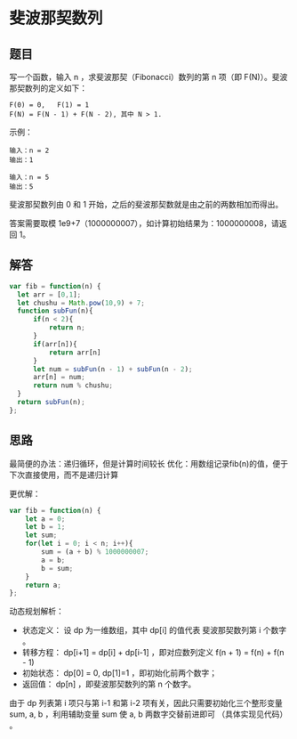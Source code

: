 #  斐波那契数列

## 题目
写一个函数，输入 n ，求斐波那契（Fibonacci）数列的第 n 项（即 F(N)）。斐波那契数列的定义如下：
```
F(0) = 0,   F(1) = 1
F(N) = F(N - 1) + F(N - 2), 其中 N > 1.
```
示例：
```
输入：n = 2
输出：1

输入：n = 5
输出：5
```

斐波那契数列由 0 和 1 开始，之后的斐波那契数就是由之前的两数相加而得出。

答案需要取模 1e9+7（1000000007），如计算初始结果为：1000000008，请返回 1。

## 解答
```js
var fib = function(n) {
  let arr = [0,1];
  let chushu = Math.pow(10,9) + 7;
  function subFun(n){
      if(n < 2){
          return n;
      }
      if(arr[n]){
          return arr[n]
      }
      let num = subFun(n - 1) + subFun(n - 2);
      arr[n] = num;
      return num % chushu;
  }
  return subFun(n);
};
```

## 思路
最简便的办法：递归循环，但是计算时间较长
优化：用数组记录fib(n)的值，便于下次直接使用，而不是递归计算

更优解：
```js
var fib = function(n) {
    let a = 0;
    let b = 1;
    let sum;
    for(let i = 0; i < n; i++){
        sum = (a + b) % 1000000007;
        a = b;
        b = sum;
    }
    return a;
};
```

动态规划解析：
* 状态定义： 设 dp 为一维数组，其中 dp[i] 的值代表 斐波那契数列第 i 个数字 。
* 转移方程： dp[i+1] = dp[i] + dp[i-1] ，即对应数列定义 f(n + 1) = f(n) + f(n - 1)
* 初始状态： dp[0] = 0, dp[1]=1 ，即初始化前两个数字；
* 返回值： dp[n] ，即斐波那契数列的第 n 个数字。


由于 dp 列表第 i 项只与第 i-1 和第 i-2 项有关，因此只需要初始化三个整形变量 sum, a, b ，利用辅助变量 sum 使 a, b 两数字交替前进即可 （具体实现见代码） 。